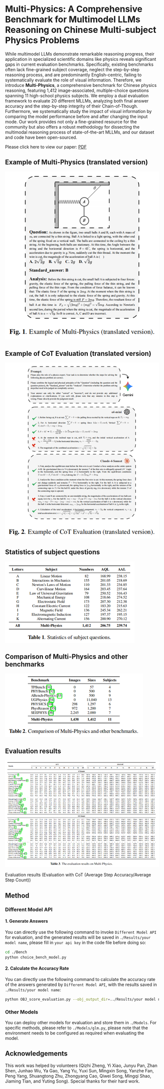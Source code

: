 # Multi-Physics: A Comprehensive Benchmark for Multimodel LLMs Reasoning on Chinese Multi-subject Physics Problems

While multimodel LLMs demonstrate remarkable reasoning progress, their application in specialized scientific domains like physics reveals significant gaps in current evaluation benchmarks. Specifically, existing benchmarks often lack fine-grained subject coverage, neglect the step-by-step reasoning process, and are predominantly English-centric, failing to systematically evaluate the role of visual information. Therefore, we introduce **Multi-Physics**, a comprehensive benchmark for Chinese physics reasoning, featuring 1,412 image-associated, multiple-choice questions spanning 11 high-school physics subjects. We employ a dual evaluation framework to evaluate 20 different MLLMs, analyzing both final answer accuracy and the step-by-step integrity of their Chain-of-Though. Furthermore, we systematically study the impact of visual information by comparing the model performance before and after changing the input mode. Our work provides not only a fine-grained resource for the community but also offers a robust methodology for dissecting the multimodal reasoning process of state-of-the-art MLLMs, and our dataset and code have been open-sourced.

Please click here to view our paper: [PDF](./paper.pdf)

## Example of Multi-Physics (translated version)

![img](./Figures/Figure1.png)

## Example of CoT Evaluation (translated version)

![img](./Figures/Figure2.png)

## Statistics of subject questions

![img](./Figures/Table1.png)

## Comparison of Multi-Physics and other benchmarks

![img](./Figures/Table2.png)

## Evaluation results

![img](./Figures/Table3.png)

Evaluation results (Evaluation with CoT (Average Step Accuracy/Average Step Count))

## Method

### Different Model API

#### 1. Generate Answers

You can directly use the following command to invoke `Different Model API` for evaluation, and the generated results will be saved in `./Results/your model name`, please fill in `your api key` in the code file before doing so:

```bash
cd ./Bench
python choice_bench_model.py
```

#### 2. Calculate the Accuracy Rate

You can directly use the following command to calculate the accuracy rate of the answers generated by `Different Model API`, with the results saved in `./Results/your model name`:

```bash
python OBJ_score_evaluation.py --obj_output_dir=../Results/your model name
```

### Other Models

You can deploy other models for evaluation and store them in `./Models`. For specific methods, please refer to `./Models/glm.py`, please note that the environment needs to be configured as required when evaluating the model.

## Acknowledgements

This work was helped by volunteers (Qizhi Zheng, Yi Xiao, Junyu Pan, Zhan Shen, Junhao Wu, Ya Gao, Yang Yu, Yuxi Sun, Mingxin Song, Yanzhe Fan, Peng Yang, Shuangtong Zhu, Zhongyang Cao, Qiwei Song, Mingqi Shao, Jiaming Tian, and Yuting Song). Special thanks for their hard work.
